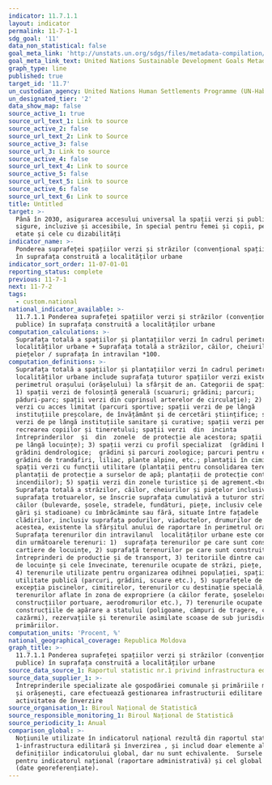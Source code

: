 ```yaml
---
indicator: 11.7.1.1
layout: indicator
permalink: 11-7-1-1
sdg_goal: '11'
data_non_statistical: false
goal_meta_link: 'http://unstats.un.org/sdgs/files/metadata-compilation/Metadata-Goal-11.pdf'
goal_meta_link_text: United Nations Sustainable Development Goals Metadata (pdf 2066kB)
graph_type: line
published: true
target_id: '11.7'
un_custodian_agency: United Nations Human Settlements Programme (UN-Habitat)
un_designated_tier: '2'
data_show_map: false
source_active_1: true
source_url_text_1: Link to source
source_active_2: false
source_url_text_2: Link to Source
source_active_3: false
source_url_3: Link to source
source_active_4: false
source_url_text_4: Link to source
source_active_5: false
source_url_text_5: Link to source
source_active_6: false
source_url_text_6: Link to source
title: Untitled
target: >-
  Până în 2030, asigurarea accesului universal la spații verzi și publice
  sigure, incluzive și accesibile, în special pentru femei și copii, persoane în
  etate și cele cu dizabilități
indicator_name: >-
  Ponderea suprafeței spațiilor verzi și străzilor (convențional spații publice)
  în suprafața construită a localităților urbane
indicator_sort_order: 11-07-01-01
reporting_status: complete
previous: 11-7-1
next: 11-7-2
tags:
  - custom.national
national_indicator_available: >-
  11.7.1.1 Ponderea suprafeței spațiilor verzi și străzilor (convențional spații
  publice) în suprafața construită a localităților urbane
computation_calculations: >-
  Suprafața totală a spațiilor și plantațiilor verzi în cadrul perimetrelor
  localităților urbane + Suprafața totală a străzilor, căilor, cheiurilor și
  piețelor / suprafața în intravilan *100.
computation_definitions: >-
  Suprafața totală a spațiilor și plantațiilor verzi în cadrul perimetrelor
  localităților urbane include suprafața tuturor spațiilor verzi existente în
  perimetrul orașului (orășelului) la sfârșit de an. Categorii de spații verzi:
  1) spații verzi de folosință generală (scuaruri; grădini; parcuri;
  păduri-parc; spații verzi din cuprinsul arterelor de circulație); 2) spații
  verzi cu acces limitat (parcuri sportive; spații verzi de pe lângă
  instituțiile preșcolare, de învățământ și de cercetări științifice; spații
  verzi de pe lângă instituțiile sanitare și curative; spații verzi pentru
  recrearea copiilor și tineretului; spații verzi  din  incinta 
  întreprinderilor  și  din  zonele  de protecție ale acestora; spații verzi de
  pe lângă locuințe); 3) spații verzi cu profil specializat  (grădini botanice; 
  grădini dendrologice;  grădini și parcuri zoologice; parcuri pentru expoziții;
  grădini de trandafiri, liliac, plante alpine, etc.; plantații în cimitire); 4)
  spații verzi cu funcții utilitare (plantații pentru consolidarea terenurilor;
  plantații de protecție a surselor de apă; plantații de protecție contra
  incendiilor); 5) spații verzi din zonele turistice și de agrement.<br> 
  Suprafața totală a străzilor, căilor, cheiurilor și piețelor inclusiv
  suprafața trotuarelor, se înscrie suprafața cumulativă a tuturor străzilor și
  căilor (bulevarde, șosele, stradele, fundături, piețe, inclusiv cele de lângă
  gări și stadioane) cu îmbrăcăminte sau fără, situate între fațadele
  clădirilor, inclusiv suprafața podurilor, viaductelor, drumurilor de acces la
  acestea, existente la sfârșitul anului de raportare în perimetrul orașului.
  Suprafața terenurilor din intravilanul  localităților urbane este constituit
  din următoarele terenuri: 1)  suprafața terenurilor pe care sunt construite
  cartiere de locuințe, 2) suprafață terenurilor pe care sunt construite
  întreprinderi de producție și de transport, 3) teritoriile dintre cartierele
  de locuințe și cele învecinate, terenurile ocupate de străzi, piețe, cheiuri,
  4) terenurile utilizate pentru organizarea odihnei populației, spații de
  utilitate publică (parcuri, grădini, scuare etc.), 5) suprafețele de apă cu
  excepția piscinelor, cimitirelor, terenurilor cu destinație specială, 6)
  terenurilor aflate în zona de expropriere (a căilor ferate, şoselelor,
  construcțiilor portuare, aerodromurilor etc.), 7) terenurile ocupate de
  construcțiile de apărare a statului (poligoane, câmpuri de tragere, cetăți,
  cazărmi), rezervațiile și terenurile asimilate scoase de sub jurisdicția
  primăriilor.
computation_units: 'Procent, %'
national_geographical_coverage: Republica Moldova
graph_title: >-
  11.7.1.1 Ponderea suprafeței spațiilor verzi și străzilor (convențional spații
  publice) în suprafața construită a localităților urbane
source_data_source_1: Raportul statistic nr.1 privind infrastructura edilitară și înverzirea.
source_data_supplier_1: >-
  Întreprinderile specializate ale gospodăriei comunale și primăriile municipale
  și orășenești, care efectuează gestionarea infrastructurii edilitare și
  activitatea de înverzire
source_organisation_1: Biroul Național de Statistică
source_responsible_monitoring_1: Biroul Național de Statistică
source_periodicity_1: Anual
comparison_global: >-
  Noțiunile utilizate în indicatorul național rezultă din raportul statistic
  1-infrastructura edilitară și înverzirea , și includ doar elemente ale
  definițiilor indicatorului global, dar nu sunt echivalente.  Sursele de date
  pentru indicatorul național (raportare administrativă) și cel global diferă
  (date georeferențiate).
---
```


